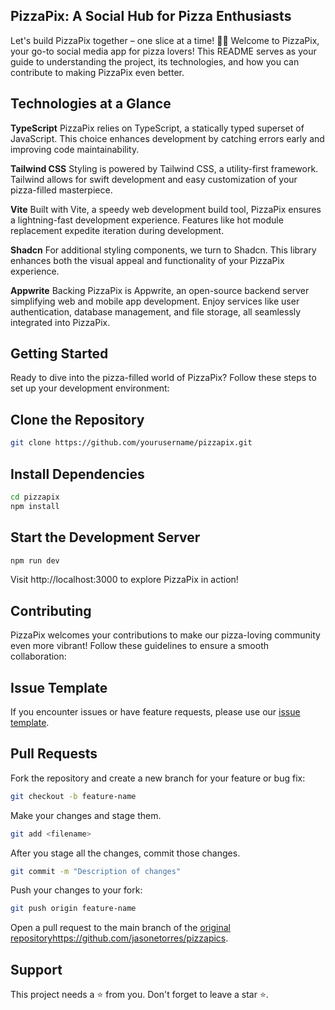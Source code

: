 ## PizzaPix: A Social Hub for Pizza Enthusiasts 
Let's build PizzaPix together – one slice at a time! 🍕🚀
Welcome to PizzaPix, your go-to social media app for pizza lovers! This README serves as your guide to understanding the project, its technologies, and how you can contribute to making PizzaPix even better.

## Technologies at a Glance

**TypeScript**
PizzaPix relies on TypeScript, a statically typed superset of JavaScript. This choice enhances development by catching errors early and improving code maintainability.

**Tailwind CSS**
Styling is powered by Tailwind CSS, a utility-first framework. Tailwind allows for swift development and easy customization of your pizza-filled masterpiece.

**Vite**
Built with Vite, a speedy web development build tool, PizzaPix ensures a lightning-fast development experience. Features like hot module replacement expedite iteration during development.

**Shadcn**
For additional styling components, we turn to Shadcn. This library enhances both the visual appeal and functionality of your PizzaPix experience.

**Appwrite**
Backing PizzaPix is Appwrite, an open-source backend server simplifying web and mobile app development. Enjoy services like user authentication, database management, and file storage, all seamlessly integrated into PizzaPix.

## Getting Started
Ready to dive into the pizza-filled world of PizzaPix? Follow these steps to set up your development environment:

## Clone the Repository

```bash
git clone https://github.com/yourusername/pizzapix.git
```

## Install Dependencies

```bash
cd pizzapix
npm install
```

## Start the Development Server

```bash
npm run dev
```

Visit http://localhost:3000 to explore PizzaPix in action!

## Contributing
PizzaPix welcomes your contributions to make our pizza-loving community even more vibrant! Follow these guidelines to ensure a smooth collaboration:

## Issue Template
If you encounter issues or have feature requests, please use our [issue template](https://github.com/jasonetorres/pizzapics/issues/new).

## Pull Requests
Fork the repository and create a new branch for your feature or bug fix:

```bash
git checkout -b feature-name
```

Make your changes and stage them.

```bash
git add <filename>
``` 

After you stage all the changes, commit those changes.

```bash
git commit -m "Description of changes"
```

Push your changes to your fork:

```bash
git push origin feature-name
```

Open a pull request to the main branch of the [original repository](https://github.com/jasonetorres/pizzapics)https://github.com/jasonetorres/pizzapics.

## Support

This project needs a ⭐️ from you. Don't forget to leave a star ⭐️.
